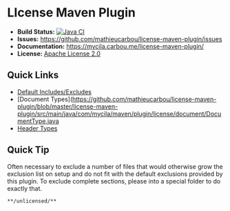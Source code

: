 # LIcense Maven Plugin

- __Build Status:__ [![Java CI](https://github.com/mathieucarbou/license-maven-plugin/actions/workflows/ci.yaml/badge.svg)](https://github.com/mathieucarbou/license-maven-plugin/actions/workflows/ci.yaml)
- __Issues:__ https://github.com/mathieucarbou/license-maven-plugin/issues
- __Documentation:__ https://mycila.carbou.me/license-maven-plugin/
- __License:__ [Apache License 2.0](http://www.apache.org/licenses/LICENSE-2.0)

## Quick Links ##

- [Default Includes/Excludes](https://github.com/mathieucarbou/license-maven-plugin/blob/master/license-maven-plugin/src/main/java/com/mycila/maven/plugin/license/Default.java)
- [Document Types](https://github.com/mathieucarbou/license-maven-plugin/blob/master/license-maven-plugin/src/main/java/com/mycila/maven/plugin/license/document/DocumentType.java
- [Header Types](https://github.com/mathieucarbou/license-maven-plugin/blob/master/license-maven-plugin/src/main/java/com/mycila/maven/plugin/license/header/HeaderType.java)

## Quick Tip ##

Often necessary to exclude a number of files that would otherwise grow the exclusion list on setup and do not fit with the default exclusions provided by this plugin.  To exclude complete sections, please into a special folder to do exactly that.

```**/unlicensed/**```
